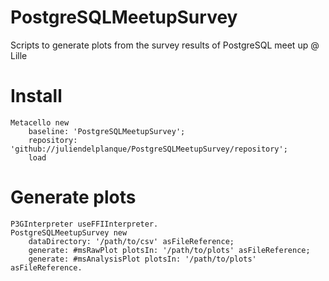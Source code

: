 # PostgreSQLMeetupSurvey
Scripts to generate plots from the survey results of PostgreSQL meet up @ Lille

# Install
```
Metacello new
    baseline: 'PostgreSQLMeetupSurvey';
    repository: 'github://juliendelplanque/PostgreSQLMeetupSurvey/repository';
    load
```

# Generate plots
```
P3GInterpreter useFFIInterpreter.
PostgreSQLMeetupSurvey new
	dataDirectory: '/path/to/csv' asFileReference;
	generate: #msRawPlot plotsIn: '/path/to/plots' asFileReference;
	generate: #msAnalysisPlot plotsIn: '/path/to/plots' asFileReference.
```
